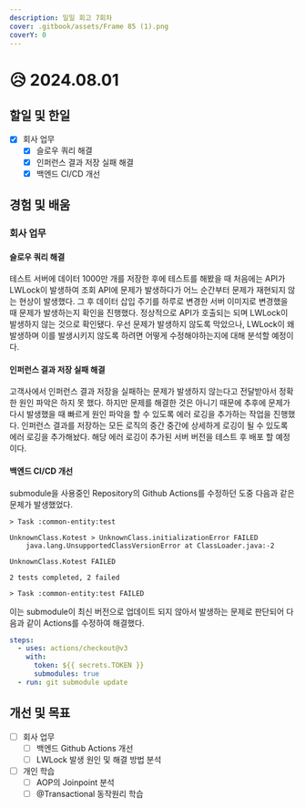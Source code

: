 ```yaml
---
description: 일일 회고 7회차
cover: .gitbook/assets/Frame 85 (1).png
coverY: 0
---
```


# 😥 2024.08.01

## 할일 및 한일

* [x] 회사 업무
  * [x] 슬로우 쿼리 해결
  * [x] 인퍼런스 결과 저장 실패 해결
  * [x] 백엔드 CI/CD 개선

## 경험 및 배움

### 회사 업무

#### 슬로우 쿼리 해결

테스트 서버에 데이터 1000만 개를 저장한 후에 테스트를 해봤을 때 처음에는 API가 LWLock이 발생하여 조회 API에 문제가 발생하다가 어느 순간부터 문제가 재현되지 않는 현상이 발생했다. 그 후 데이터 삽입 주기를 하루로 변경한 서버 이미지로 변경했을 때 문제가 발생하는지 확인을 진행했다. 정상적으로 API가 호출되는 되며 LWLock이 발생하지 않는 것으로 확인됐다. 우선 문제가 발생하지 않도록 막았으나, LWLock이 왜 발생하며 이를 발생시키지 않도록 하려면 어떻게 수정해야하는지에 대해 분석할 예정이다.

#### 인퍼런스 결과 저장 실패 해결

고객사에서 인퍼런스 결과 저장을 실패하는 문제가 발생하지 않는다고 전달받아서 정확한 원인 파악은 하지 못 했다. 하지만 문제를 해결한 것은 아니기 때문에 추후에 문제가 다시 발생했을 때 빠르게 원인 파악을 할 수 있도록 에러 로깅을 추가하는 작업을 진행했다. 인퍼런스 결과를 저장하는 모든 로직의 중간 중간에 상세하게 로깅이 될 수 있도록 에러 로깅을 추가해놨다. 해당 에러 로깅이 추가된 서버 버전을 테스트 후 배포 할 예정이다.

#### 백엔드 CI/CD 개선

submodule을 사용중인 Repository의 Github Actions를 수정하던 도중 다음과 같은 문제가 발생했었다.

```
> Task :common-entity:test

UnknownClass.Kotest > UnknownClass.initializationError FAILED
    java.lang.UnsupportedClassVersionError at ClassLoader.java:-2

UnknownClass.Kotest FAILED

2 tests completed, 2 failed

> Task :common-entity:test FAILED
```



이는 submodule이 최신 버전으로 업데이트 되지 않아서 발생하는 문제로 판단되어 다음과 같이 Actions를 수정하여 해결했다.

```yaml
steps:
  - uses: actions/checkout@v3
    with:
      token: ${{ secrets.TOKEN }}
      submodules: true
  - run: git submodule update
```

## 개선 및 목표

* [ ] 회사 업무
  * [ ] 백엔드 Github Actions 개선
  * [ ] LWLock 발생 원인 및 해결 방법 분석
* [ ] 개인 학습
  * [ ] AOP의 Joinpoint 분석
  * [ ] @Transactional 동작원리 학습
